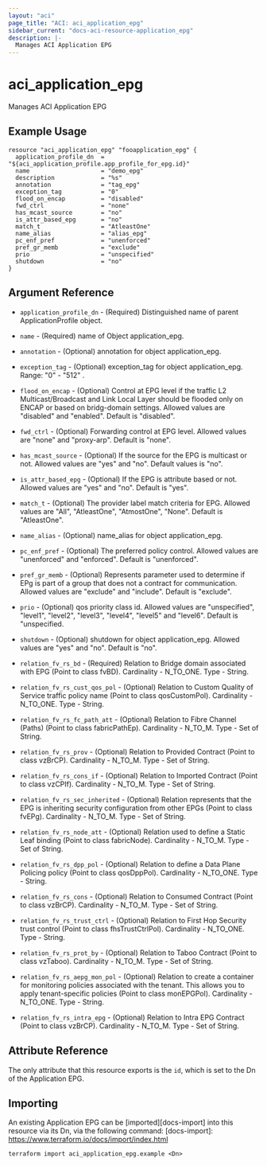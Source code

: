 ```yaml
---
layout: "aci"
page_title: "ACI: aci_application_epg"
sidebar_current: "docs-aci-resource-application_epg"
description: |-
  Manages ACI Application EPG
---
```


# aci_application_epg #
Manages ACI Application EPG

## Example Usage ##

```hcl
resource "aci_application_epg" "fooapplication_epg" {
  application_profile_dn  = "${aci_application_profile.app_profile_for_epg.id}"
  name                    = "demo_epg"
  description             = "%s"
  annotation              = "tag_epg"
  exception_tag           = "0"
  flood_on_encap          = "disabled"
  fwd_ctrl                = "none"
  has_mcast_source        = "no"
  is_attr_based_epg       = "no"
  match_t                 = "AtleastOne"
  name_alias              = "alias_epg"
  pc_enf_pref             = "unenforced"
  pref_gr_memb            = "exclude"
  prio                    = "unspecified"
  shutdown                = "no"
}
```

## Argument Reference ##
* `application_profile_dn` - (Required) Distinguished name of parent ApplicationProfile object.
* `name` - (Required) name of Object application_epg.
* `annotation` - (Optional) annotation for object application_epg.
* `exception_tag` - (Optional) exception_tag for object application_epg. Range: "0" - "512" .
* `flood_on_encap` - (Optional) Control at EPG level if the traffic L2 Multicast/Broadcast and Link Local Layer should be flooded only on ENCAP or based on bridg-domain settings. Allowed values are "disabled" and "enabled". Default is "disabled".
* `fwd_ctrl` - (Optional) Forwarding control at EPG level. Allowed values are "none" and "proxy-arp". Default is "none".
* `has_mcast_source` - (Optional) If the source for the EPG is multicast or not. Allowed values are "yes" and "no". Default values is "no".
* `is_attr_based_epg` - (Optional) If the EPG is attribute based or not. Allowed values are "yes" and "no". Default is "yes".
* `match_t` - (Optional) The provider label match criteria for EPG. Allowed values are "All", "AtleastOne", "AtmostOne", "None". Default is "AtleastOne".
* `name_alias` - (Optional) name_alias for object application_epg.
* `pc_enf_pref` - (Optional) The preferred policy control. Allowed values are "unenforced" and "enforced". Default is "unenforced".
* `pref_gr_memb` - (Optional) Represents parameter used to determine if EPg is part of a group that does not a contract for communication. Allowed values are "exclude" and "include". Default is "exclude".
* `prio` - (Optional) qos priority class id. Allowed values are "unspecified", "level1", "level2", "level3", "level4", "level5" and "level6". Default is "unspecified.
* `shutdown` - (Optional) shutdown for object application_epg. Allowed values are "yes" and "no". Default is "no".

* `relation_fv_rs_bd` - (Required) Relation to Bridge domain associated with EPG (Point to class fvBD). Cardinality - N_TO_ONE. Type - String.

* `relation_fv_rs_cust_qos_pol` - (Optional) Relation to Custom Quality of Service traffic policy name (Point to class qosCustomPol). Cardinality - N_TO_ONE. Type - String.
<!-- tenant -> policies -> protocol -> Custom QoS -->

* `relation_fv_rs_fc_path_att` - (Optional) Relation to Fibre Channel (Paths) (Point to class fabricPathEp). Cardinality - N_TO_M. Type - Set of String.

* `relation_fv_rs_prov` - (Optional) Relation to Provided Contract (Point to class vzBrCP). Cardinality - N_TO_M. Type - Set of String.

* `relation_fv_rs_cons_if` - (Optional) Relation to Imported Contract (Point to class vzCPIf). Cardinality - N_TO_M. Type - Set of String.

* `relation_fv_rs_sec_inherited` - (Optional) Relation represents that the EPG is inheriting security configuration from other EPGs (Point to class fvEPg). Cardinality - N_TO_M. Type - Set of String.

* `relation_fv_rs_node_att` - (Optional) Relation used to define a Static Leaf binding (Point to class fabricNode). Cardinality - N_TO_M. Type - Set of String.
<!-- tenant -> Application Profile -> EPG ->Static Leaf -->

* `relation_fv_rs_dpp_pol` - (Optional) Relation to define a Data Plane Policing policy (Point to class qosDppPol). Cardinality - N_TO_ONE. Type - String.
<!-- tenant -> policies -> protocol -> Data Plane Policing -->

* `relation_fv_rs_cons` - (Optional) Relation to Consumed Contract (Point to class vzBrCP). Cardinality - N_TO_M. Type - Set of String.

* `relation_fv_rs_trust_ctrl` - (Optional) Relation to First Hop Security trust control (Point to class fhsTrustCtrlPol). Cardinality - N_TO_ONE. Type - String.
<!-- tenant -> policies -> protocol -> First Hop Security -->

* `relation_fv_rs_prot_by` - (Optional) Relation to Taboo Contract (Point to class vzTaboo). Cardinality - N_TO_M. Type - Set of String.

* `relation_fv_rs_aepg_mon_pol` - (Optional) Relation to create a container for monitoring policies associated with the tenant. This allows you to apply tenant-specific policies (Point to class monEPGPol). Cardinality - N_TO_ONE. Type - String.
<!-- tenant -> policies -> Monitoring -->

* `relation_fv_rs_intra_epg` - (Optional) Relation to Intra EPG Contract (Point to class vzBrCP). Cardinality - N_TO_M. Type - Set of String.


## Attribute Reference

The only attribute that this resource exports is the `id`, which is set to the
Dn of the Application EPG.

## Importing ##

An existing Application EPG can be [imported][docs-import] into this resource via its Dn, via the following command:
[docs-import]: https://www.terraform.io/docs/import/index.html

```
terraform import aci_application_epg.example <Dn>
```